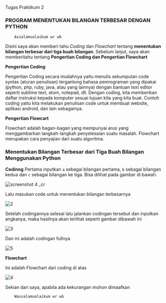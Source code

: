 Tugas Praktikum 2

### **PROGRAM MENENTUKAN BILANGAN TERBESAR DENGAN PYTHON**

		Assalamualaikum wr wb

Disini saya akan memberi tahu _Coding_ dan _Flowchart_ tentang 
**menentukan bilangan terbesar dari tiga buah bilangan**. Sebelum 
lanjut, saya akan memberitahu tentang **Pengertian Coding dan Pengertian 
Flowchart**


**Pengertian Coding**

Pengertian Coding secara mudahnya yaitu menulis sekumpulan code syntax 
(aturan penulisan) tergantung bahasa pemrograman yang dipakai (python, 
php, ruby, java, atau yang lainnya) dengan bantuan text editor seperti 
sublime text, atom, notepad, dll. Dengan coding, kita memberikan daftar 
instruksi kepada komputer sesuai tujuan kita yang kita buat. Contoh 
coding yaitu kita melakukan penulisan code untuk membuat website, 
aplikasi android, dan lain sebagainya.


**Pengertian Flowcart**

Flowchart adalah bagan-bagan yang mempunyai arus yang menggambarkan 
langkah-langkah penyelesaian suatu masalah. Flowchart merupakan cara 
penyajian dari suatu algoritma.


### **Menentukan Bilangan Terbesar dari Tiga Buah Bilangan Menggunakan Python**

**Codinng**
Pertama inputkan ```a``` sebagai bilangan pertama, ```b``` sebagai bilangan 
kedua dan ```c``` sebagai bilangan ke tiga.
Bisa dilihat pada gambar di bawah.


![screenshot 4 
_cr](https://user-images.githubusercontent.com/46735362/52369818-118cca80-2a84-11e9-976c-f6fe066dc676.png)


Lalu masukan code untuk menentukan bilangan terbesarnya


![2](https://user-images.githubusercontent.com/46735362/52369901-3f720f00-2a84-11e9-8522-e0ec546ac97f.png)


Setelah codingannya selesai lalu jalankan codingan tersebut dan inputkan 
angkanya, maka hasilnya akan terlihat seperti gambar dibawah ini


![3](https://user-images.githubusercontent.com/46735362/52369948-57e22980-2a84-11e9-90a4-143764905579.png)


Dan ini adalah codingan fullnya


![5](https://user-images.githubusercontent.com/46735362/52370003-75af8e80-2a84-11e9-8054-dd879ef637c6.png)



**Flowchart**

Ini adalah Flowchart dari coding di atas


![4](https://user-images.githubusercontent.com/46735362/52370052-8c55e580-2a84-11e9-9df3-3455aaf9cd75.png)



Sekian dari saya, apabila ada kekurangan mohon dimaafkan

		Wassalamualaikum wr wb

